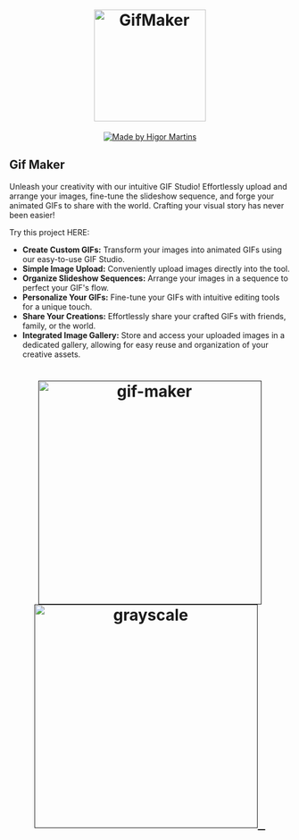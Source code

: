 <h1 align="center">
	<img alt="GifMaker" src="https://github.com/higorhms/GoBarber/assets/44821959/0c80ef6f-fa43-4160-87cb-8ef11dc93f5f" width="200px" />
</h1>

<p align="center">		 
  <a href="https://www.linkedin.com/in/higormartinsdasilva/" target="_blank">
    <img alt="Made by Higor Martins" src="https://img.shields.io/badge/made%20by-Higor_martins-%2304D361?style=for-the-badge">
  </a>
</p>

## Gif Maker

Unleash your creativity with our intuitive GIF Studio! Effortlessly upload and arrange your images, fine-tune the slideshow sequence, and forge your animated GIFs to share with the world. Crafting your visual story has never been easier!

Try this project HERE: 
[]()

- <b>Create Custom GIFs:</b> Transform your images into animated GIFs using our easy-to-use GIF Studio.
- <b>Simple Image Upload:</b> Conveniently upload images directly into the tool.
- <b>Organize Slideshow Sequences:</b> Arrange your images in a sequence to perfect your GIF's flow.
- <b>Personalize Your GIFs:</b> Fine-tune your GIFs with intuitive editing tools for a unique touch.
- <b>Share Your Creations:</b> Effortlessly share your crafted GIFs with friends, family, or the world.
- <b>Integrated Image Gallery:</b> Store and access your uploaded images in a dedicated gallery, allowing for easy reuse and organization of your creative assets.

<h1 align="center" >
  <a target="_blank" href="">
    <img src="https://github.com/higorhms/GoBarber/assets/44821959/94357a9c-56b9-4a65-ba71-0fa6d2171bce" width="400" alt="gif-maker"/>
  </a>
  <a target="_blank" href="">
    <img src="https://github.com/higorhms/GoBarber/assets/44821959/6ac4ca52-f72c-4350-9a46-340f49419428" width="400" alt="grayscale"/>
    &nbsp;
  </a>
</h1>
